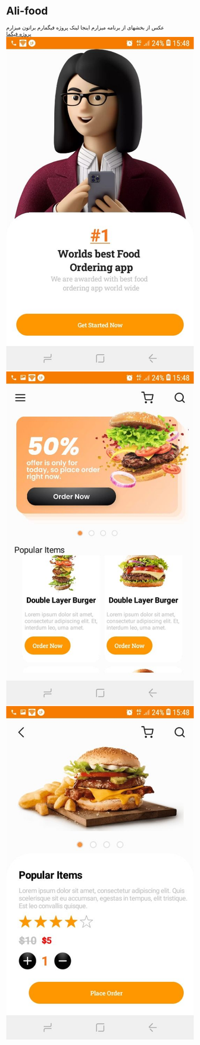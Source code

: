 # Ali-food
عکس از بخشهای از برنامه میزارم اینجا لینک پروژه فیگمارم براتون میزارم
<br>
<a href="https://www.figma.com/community/file/1094613240941650022">پروژه فیگما</a>
<img src="https://github.com/alirezabashi98/Ali-food/raw/master/img_1.jpg"><br>
<img src="https://github.com/alirezabashi98/Ali-food/raw/master/img_2.jpg"><br>
<img src="https://github.com/alirezabashi98/Ali-food/raw/master/img_3.jpg"><br>
